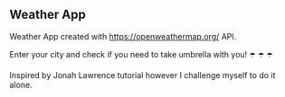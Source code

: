 ## Weather App

Weather App created with https://openweathermap.org/ API.

Enter your city and check if you need to take umbrella with you! ☂️ ☂️ ☂️

Inspired by Jonah Lawrence tutorial however I challenge myself to do it alone.